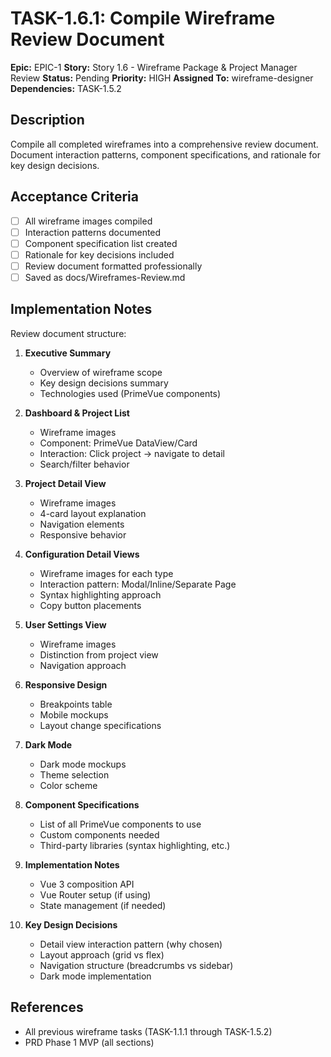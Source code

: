 # TASK-1.6.1: Compile Wireframe Review Document

**Epic:** EPIC-1
**Story:** Story 1.6 - Wireframe Package & Project Manager Review
**Status:** Pending
**Priority:** HIGH
**Assigned To:** wireframe-designer
**Dependencies:** TASK-1.5.2

## Description

Compile all completed wireframes into a comprehensive review document. Document interaction patterns, component specifications, and rationale for key design decisions.

## Acceptance Criteria

- [ ] All wireframe images compiled
- [ ] Interaction patterns documented
- [ ] Component specification list created
- [ ] Rationale for key decisions included
- [ ] Review document formatted professionally
- [ ] Saved as docs/Wireframes-Review.md

## Implementation Notes

Review document structure:
1. **Executive Summary**
   - Overview of wireframe scope
   - Key design decisions summary
   - Technologies used (PrimeVue components)

2. **Dashboard & Project List**
   - Wireframe images
   - Component: PrimeVue DataView/Card
   - Interaction: Click project → navigate to detail
   - Search/filter behavior

3. **Project Detail View**
   - Wireframe images
   - 4-card layout explanation
   - Navigation elements
   - Responsive behavior

4. **Configuration Detail Views**
   - Wireframe images for each type
   - Interaction pattern: Modal/Inline/Separate Page
   - Syntax highlighting approach
   - Copy button placements

5. **User Settings View**
   - Wireframe images
   - Distinction from project view
   - Navigation approach

6. **Responsive Design**
   - Breakpoints table
   - Mobile mockups
   - Layout change specifications

7. **Dark Mode**
   - Dark mode mockups
   - Theme selection
   - Color scheme

8. **Component Specifications**
   - List of all PrimeVue components to use
   - Custom components needed
   - Third-party libraries (syntax highlighting, etc.)

9. **Implementation Notes**
   - Vue 3 composition API
   - Vue Router setup (if using)
   - State management (if needed)

10. **Key Design Decisions**
    - Detail view interaction pattern (why chosen)
    - Layout approach (grid vs flex)
    - Navigation structure (breadcrumbs vs sidebar)
    - Dark mode implementation

## References

- All previous wireframe tasks (TASK-1.1.1 through TASK-1.5.2)
- PRD Phase 1 MVP (all sections)
